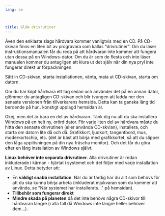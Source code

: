 ```yaml
---
lang: se



title: Glöm drivrutiner
---
```


Även den enklaste slags hårdvara kommer vanligtvis med en CD. På 
CD-skivan finns en liten bit av progravara som kallas "drivrutiner". 
Om du läser instruktionsmanualen får du reda på att hårdvaran inte 
kommer att fungera utan dessa på en Windows-dator. Om du är som de 
flesta och inte läser manualen kommer du antagligen att klura ut det 
själv när din nya pryl inte fungerar direkt ur förpackningen.

Sätt in CD-skivan, starta installationen, vänta, mata ut 
CD-skivan, starta om datorn.

Om du har köpt hårdvara ett tag sedan och använder det på en annan 
dator, glömmer du antagligen CD-skivan och blir tvungen att ladda ner 
den senaste versionen från tillverkarens hemsida. Detta kan ta ganska 
lång tid beroende på hur.. konstigt upplagd hemsidan är.

Okej, men det är bara en del av hårdvaran. Tänk dig nu att du 
ska installera Windows på en helt ny, orörd dator. För varje liten del 
av hårdvara måste du hitta den senaste drivrutinen (eller använda 
CD-skvian), installera, och starta om datorn lite då och då. Grafikkort, 
ljudkort, tangentbord, mus, moderkortschip, etc. (det är bäst att börja 
med grafikkortet, så att du slipper den låga upplösningen på din nya 
fräscha monitor). Och det får du göra efter en lång installation av 
Windows självt.

<b>Linux behöver inte separata drivrutiner</b>. 
Alla drivrutiner är redan inkluderade i kärnan - hjärtat i systemet 
och det följer med varje installation av Linux. Detta betyder att:

<ul>
<li>En <b>väldigt snabb installation</b>. 
När du är färdig har du allt som behövs för att du ska kunna börja 
arbeta (inkluderat mjukvaran som du kommer att använda, se "När systemet 
har installerats..." på hemsidan).</li>
<li><b>Tillbehör som fungerar direkt </b></li>
<li><b>Mindre skada på planeten</b> då det inte behövs några CD-skivor 
till hårdvaran längre (i alla fall då Windows inte längre heller 
behöver dem...).</li>
</ul>




